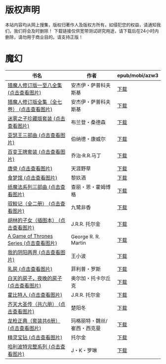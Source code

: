 # 版权声明

本站内容均从网上搜集，版权归著作人及版权方所有，如侵犯您的权益，请通知我们，我们将会及时删除！ 下载链接仅供宽带测试研究用途，请下载后在24小时内删除，请勿用于商业目的。请支持正版！

# 魔幻

| 书名 | 作者 | epub/mobi/azw3 |
| --- | --- | --- |
| [猎魔人修订版一至八全集 (点击查看图片)](https://www.dushupai.com/attachment/2024/06/12/f8ef7bd1ce8fec0c.jpg) | 安杰伊・萨普科夫斯基 | [下载](https://url89.ctfile.com/f/31084289-1375493842-0102d1?p=8866) |
| [猎魔人修订版全集（全七卷） (点击查看图片)](https://www.dushupai.com/attachment/2024/06/11/bdb3a3b601f43fbf.jpg) | 安杰伊・萨普科夫斯基 | [下载](https://url89.ctfile.com/f/31084289-1375503922-b0f3e6?p=8866) |
| [迷雾之子珍藏版套装 (点击查看图片)](https://www.dushupai.com/attachment/2024/06/11/1f7e5ae1c1665422.jpg) | 布兰登・桑德森 | [下载](https://url89.ctfile.com/f/31084289-1375508860-829716?p=8866) |
| [亚瑟王三部曲 (点击查看图片)](https://www.dushupai.com/attachment/2024/06/11/31ba7f1925d99dd8.jpg) | 伯纳德・康威尔 | [下载](https://url89.ctfile.com/f/31084289-1375508911-7853b0?p=8866) |
| [百变王牌套装 (点击查看图片)](https://www.dushupai.com/attachment/2024/06/10/60b0a0b027eacb8d.jpg) | 乔治·R.R.马丁 | [下载](https://url89.ctfile.com/f/31084289-1357004479-0fecb7?p=8866) |
| [唐骨 (点击查看图片)](https://www.dushupai.com/attachment/2024/06/09/9d2a6fb76548c5cd.jpg) | 天涯野草 | [下载](https://url89.ctfile.com/f/31084289-1356991843-ed92a9?p=8866) |
| [食梦馆 (点击查看图片)](https://www.dushupai.com/attachment/2024/06/09/1013f289e13acc3e.jpg) | 黎奺酒 | [下载](https://url89.ctfile.com/f/31084289-1356985045-f4a6e9?p=8866) |
| [纸魔法系列三部曲 (点击查看图片)](https://www.dushupai.com/attachment/2024/06/08/9bbcef7361ba0ce0.jpg) | 查丽・恩・霍姆博格 | [下载](https://url89.ctfile.com/f/31084289-1357052563-87c7f5?p=8866) |
| [驭鲛记（全二册） (点击查看图片)](https://www.dushupai.com/attachment/2024/06/08/b4558e5267245aef.jpg) | 九鹭非香 | [下载](https://url89.ctfile.com/f/31084289-1357045429-d26386?p=8866) |
| [胡林的子女（插图本） (点击查看图片)](https://www.dushupai.com/attachment/2024/06/08/c3922bbd479b0310.jpg) | J.R.R. 托尔金 | [下载](https://url89.ctfile.com/f/31084289-1357044868-5b0ca5?p=8866) |
| [A Game of Thrones Series (点击查看图片)](https://www.dushupai.com/attachment/2024/06/07/829915f1755a90d4.jpg) | George R. R. Martin | [下载](https://url89.ctfile.com/f/31084289-1357039252-7f3bcd?p=8866) |
| [我的阴阳两界 (点击查看图片)](https://www.dushupai.com/attachment/2024/06/07/184a46ad881c2070.jpg) | 王小波 | [下载](https://url89.ctfile.com/f/31084289-1357035031-a60fc1?p=8866) |
| [乳房 (点击查看图片)](https://www.dushupai.com/attachment/2024/06/07/ecfff74527244d60.jpg) | 菲利普・罗斯 | [下载](https://url89.ctfile.com/f/31084289-1357034773-e58b29?p=8866) |
| [白天的房子，夜晚的房子 (点击查看图片)](https://www.dushupai.com/attachment/2024/06/05/50aa5640b66bca18.jpg) | 奥尔加・托卡尔丘克 | [下载](https://url89.ctfile.com/f/31084289-1357027042-2e68ad?p=8866) |
| [霍比特人 (点击查看图片)](https://www.dushupai.com/attachment/2024/06/04/944006ddcf329cf5.jpg) | J.R.R. 托尔金 | [下载](https://url89.ctfile.com/f/31084289-1357023265-3225d7?p=8866) |
| [齐天大圣传（共六册） (点击查看图片)](https://www.dushupai.com/attachment/2024/06/04/196fd6dba80235cc.jpg) | 楚阳冬 | [下载](https://url89.ctfile.com/f/31084289-1357021522-feabef?p=8866) |
| [龙枪正典（套装共6册） (点击查看图片)](https://www.dushupai.com/attachment/2024/06/03/133887b7c4c4b122.jpg) | 玛格丽特・魏丝/崔西・西克曼 | [下载](https://url89.ctfile.com/f/31084289-1357017556-0ea52d?p=8866) |
| [精灵宝钻 (点击查看图片)](https://www.dushupai.com/attachment/2024/06/03/c27d68ff185bb795.jpg) | 托尔金 | [下载](https://url89.ctfile.com/f/31084289-1357015567-02c2c7?p=8866) |
| [哈利波特完整系列 (点击查看图片)](https://www.dushupai.com/attachment/2024/06/01/03af3292a636eaa3.jpg) | J・K・罗琳 | [下载](https://url89.ctfile.com/f/31084289-1357008673-cef687?p=8866) |
